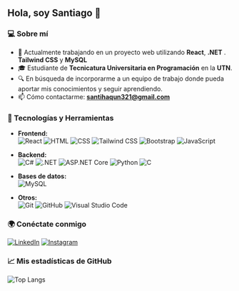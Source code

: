 ## Hola, soy Santiago 👋

### 💻 Sobre mí
- 🔭 Actualmente trabajando en un proyecto web utilizando **React**, **.NET** . **Tailwind CSS** y **MySQL**
- 🎓 Estudiante de **Tecnicatura Universitaria en Programación** en la **UTN**.
- 🔍 En búsqueda de incorporarme a un equipo de trabajo donde pueda aportar mis conocimientos y seguir aprendiendo.
- 📫 Cómo contactarme: **santihaqun321@gmail.com**

### 🚀 Tecnologías y Herramientas
- **Frontend:**  
  ![React](https://img.shields.io/badge/-React-61DAFB?logo=React&logoColor=black) ![HTML](https://img.shields.io/badge/-HTML-E34F26?logo=HTML5&logoColor=white) ![CSS](https://img.shields.io/badge/-CSS-1572B6?logo=CSS3&logoColor=white) ![Tailwind CSS](https://img.shields.io/badge/-Tailwind_CSS-38B2AC?logo=TailwindCSS&logoColor=white) ![Bootstrap](https://img.shields.io/badge/-Bootstrap-7952B3?logo=Bootstrap&logoColor=white) ![JavaScript](https://img.shields.io/badge/-JavaScript-F7DF1E?logo=JavaScript&logoColor=black)

- **Backend:**  
  ![C#](https://img.shields.io/badge/-C%23-239120?logo=CSharp&logoColor=white) ![.NET](https://img.shields.io/badge/-.NET-512BD4?logo=dotnet&logoColor=white) ![ASP.NET Core](https://img.shields.io/badge/-ASP.NET_Core-512BD4?logo=.net&logoColor=white) ![Python](https://img.shields.io/badge/-Python-3776AB?logo=Python&logoColor=white) ![C](https://img.shields.io/badge/-C-A8B9CC?logo=C&logoColor=white)

- **Bases de datos:**  
  ![MySQL](https://img.shields.io/badge/-MySQL-F05032?logo=MySQL&logoColor=white)

- **Otros:**  
  ![Git](https://img.shields.io/badge/-Git-F05032?logo=Git&logoColor=white) ![GitHub](https://img.shields.io/badge/-GitHub-181717?logo=GitHub&logoColor=white) ![Visual Studio Code](https://img.shields.io/badge/-VS_Code-007ACC?logo=VisualStudioCode&logoColor=white)

### 🌍 Conéctate conmigo
[![LinkedIn](https://img.shields.io/badge/-LinkedIn-0077B5?logo=LinkedIn&logoColor=white)](https://www.linkedin.com/in/santiago-haquin-lo-valvo-866717256/) [![Instagram](https://img.shields.io/badge/-Instagram-E4405F?logo=Instagram&logoColor=white)](https://www.instagram.com/santihaquin/)

### 📈 Mis estadísticas de GitHub
![Top Langs](https://github-readme-stats.vercel.app/api/top-langs/?username=SantiagoHaquin&layout=compact&theme=radical)
